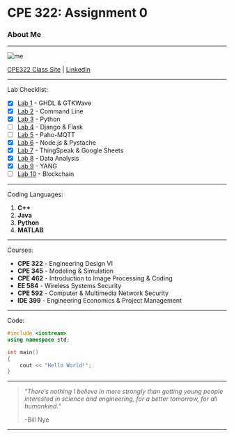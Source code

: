 # CPE 322: Assignment 0
### About Me
---
![me](https://github.com/rkaspar123/CPE322/assets/123090388/f66140a7-00d1-47ed-ad71-4a92be96c844) 

[CPE322 Class Site](https://sites.google.com/stevens.edu/cpeee322group9/home?authuser=0) |
[LinkedIn](https://www.linkedin.com/in/rebecca-kaspar-950b71230/)

---
Lab Checklist:
- [x] [Lab 1](https://github.com/rkaspar123/CPE322/blob/main/Labs/Lab1.md) - GHDL & GTKWave
- [x] [Lab 2](https://github.com/rkaspar123/CPE322/blob/main/Labs/Lab2.md) - Command Line
- [x] [Lab 3](https://github.com/rkaspar123/CPE322/blob/main/Labs/Lab3.md) - Python
- [ ] [Lab 4](https://github.com/rkaspar123/CPE322/blob/main/Labs/Lab4.md) - Django & Flask
- [ ] [Lab 5](https://github.com/rkaspar123/CPE322/blob/main/Labs/Lab5.md) - Paho-MQTT
- [x] [Lab 6](https://github.com/rkaspar123/CPE322/blob/main/Labs/Lab6.md) - Node.js & Pystache
- [x] [Lab 7](https://github.com/rkaspar123/CPE322/blob/main/Labs/Lab7.md) - ThingSpeak & Google Sheets
- [x] [Lab 8](https://github.com/rkaspar123/CPE322/blob/main/Labs/Lab8.md) - Data Analysis
- [x] [Lab 9](https://github.com/rkaspar123/CPE322/blob/main/Labs/Lab9.md) - YANG
- [ ] [Lab 10](https://github.com/rkaspar123/CPE322/blob/main/Labs/Lab10.md) - Blockchain
---
Coding Languages:
1. **C++**
2. **Java**
3. **Python**
4. **MATLAB**
---
Courses:
- **CPE 322** - Engineering Design VI
- **CPE 345** - Modeling & Simulation
- **CPE 462** - Introduction to Image Processing & Coding
- **EE 584** - Wireless Systems Security
- **CPE 592** - Computer & Multimedia Network Security
- **IDE 399** - Engineering Economics & Project Management
---
Code:
```cpp
#include <iostream>
using namespace std;

int main()
{
    cout << "Hello World!";
}
```
---
> “*There’s nothing I believe in more strongly than getting young people interested in science and engineering, for a better tomorrow, for all humankind.*”
> 
> -Bill Nye
---
